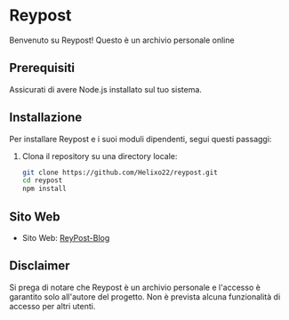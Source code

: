 # Reypost

Benvenuto su Reypost! Questo è un archivio personale online

## Prerequisiti

Assicurati di avere Node.js installato sul tuo sistema.

## Installazione

Per installare Reypost e i suoi moduli dipendenti, segui questi passaggi:

1. Clona il repository su una directory locale:
   ```bash
   git clone https://github.com/Helixo22/reypost.git
   cd reypost
   npm install
   ```

## Sito Web
- Sito Web: [ReyPost-Blog](https://reypostblog.web.app)

## Disclaimer
Si prega di notare che Reypost è un archivio personale e l'accesso è garantito solo all'autore del progetto. Non è prevista alcuna funzionalità di accesso per altri utenti.

